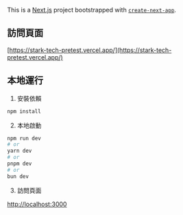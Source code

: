 This is a [Next.js](https://nextjs.org) project bootstrapped with [`create-next-app`](https://nextjs.org/docs/app/api-reference/cli/create-next-app).

## 訪問頁面

[https://stark-tech-pretest.vercel.app/](https://stark-tech-pretest.vercel.app/)

## 本地運行

1. 安裝依賴

```bash
npm install
```

2. 本地啟動

```bash
npm run dev
# or
yarn dev
# or
pnpm dev
# or
bun dev
```

3. 訪問頁面

[http://localhost:3000](http://localhost:3000)
